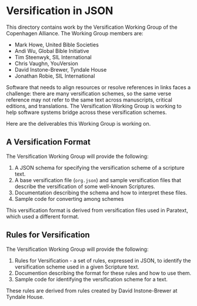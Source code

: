 #  Versification in JSON

This directory contains work by the Versification Working Group of the Copenhagen Alliance.  The Working Group members are:

- Mark Howe, United Bible Societies
- Andi Wu, Global Bible Initiative
- Tim Steenwyk, SIL International
- Chris Vaughn, YouVersion
- David Instone-Brewer, Tyndale House
- Jonathan Robie, SIL International

Software that needs to align resources or resolve references in links faces a challenge:  there are many versification schemes, so the same verse reference may not refer to the same text across manuscripts, critical editions, and translations.  The Versification Working Group is working to help software systems bridge across these versification schemes.

Here are the deliverables this Working Group is working on.

## A Versification Format

The Versification Working Group will provide the following:

1. A JSON schema for specifying the versification scheme of a scripture text.
2. A base versification file (`org.json`) and sample versification files that describe the versification of some well-known Scriptures.
3. Documentation describing the schema and how to interpret these files.
4. Sample code for converting among schemes

This versification format is derived from versification files used in Paratext, which used a different format.

## Rules for Versification

The Versification Working Group will provide the following:

1. Rules for Versification - a set of rules, expressed in JSON, to identify the versification scheme used in a given Scripture text.
2. Documention describing the format for these rules and how to use them.
3. Sample code for identifying the versification scheme for a text.

These rules are derived from rules created by David Instone-Brewer at Tyndale House.
